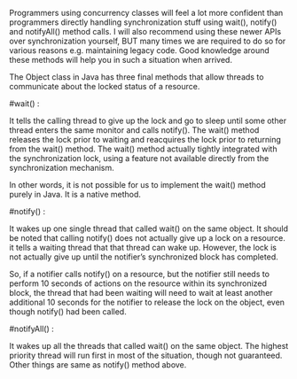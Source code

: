Programmers using concurrency classes will feel a lot more confident than programmers directly 
handling synchronization stuff using wait(), notify() and notifyAll() method calls. 
I will also recommend using these newer APIs over synchronization yourself, 
BUT many times we are required to do so for various reasons e.g. maintaining legacy code. 
Good knowledge around these methods will help you in such a situation when arrived.

The Object class in Java has three final methods that allow threads to communicate 
about the locked status of a resource.

#wait() : 

It tells the calling thread to give up the lock and go to sleep until some other thread 
enters the same monitor and calls notify(). The wait() method releases the lock prior 
to waiting and reacquires the lock prior to returning from the wait() method. 
The wait() method actually tightly integrated with the synchronization lock, 
using a feature not available directly from the synchronization mechanism.

In other words, it is not possible for us to implement the wait() method 
purely in Java. It is a native method.

#notify() :

It wakes up one single thread that called wait() on the same object. It should be noted 
that calling notify() does not actually give up a lock on a resource. 
it tells a waiting thread that that thread can wake up. However, 
the lock is not actually give up until the notifier’s 
synchronized block has completed.

So, if a notifier calls notify() on a resource, but the notifier still needs 
to perform 10 seconds of actions on the resource within its synchronized block, 
the thread that had been waiting will need to wait at least another 
additional 10 seconds for the notifier to release the lock on the object, 
even though notify() had been called.

#notifyAll() :

It wakes up all the threads that called wait() on the same object. 
The highest priority thread will run first in most of the situation, 
though not guaranteed. Other things are same as notify() method above.